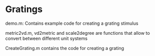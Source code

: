 # Gratings

demo.m:
 Contains example code for creating a grating stimulus
 
metric2vd.m, vd2metric and scale2degree are functions that allow to convert between different unit systems

CreateGrating.m contains the code for creating a grating
